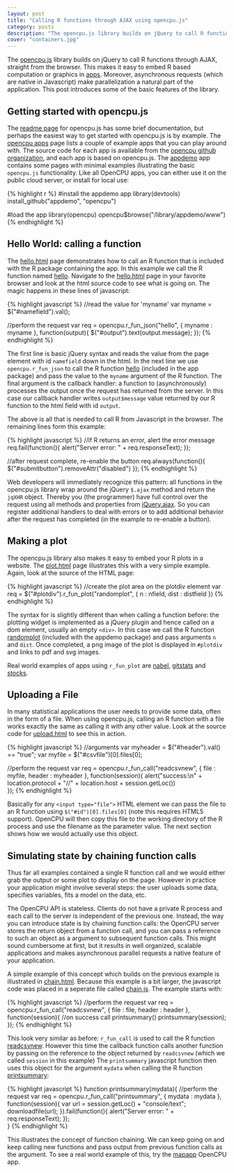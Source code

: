 ```yaml
---
layout: post
title: "Calling R functions through AJAX using opencpu.js"
category: posts
description: "The opencpu.js library builds on jQuery to call R functions though AJAX, straight from the browser. This makes it easy to embed computation or graphics in apps."
cover: "containers.jpg"
---
```


The [opencpu.js](https://public.opencpu.org/jslib.html) library builds on jQuery to call R functions through AJAX, straight from the browser. This makes it easy to embed R based computation or graphics in [apps](https://public.opencpu.org/apps.html). Moreover, asynchronous requests (which are native in Javascript) make parallelization a natural part of the application. This post introduces some of the basic features of the library.

## Getting started with opencpu.js

The [readme page](https://github.com/jeroenooms/opencpu.js#readme) for opencpu.js has some brief documentation, but perhaps the easiest way to get started with opencpu.js is by example. The [opencpu apps](https://public.opencpu.org/apps.html) page lists a couple of example apps that you can play around with. The source code for each app is available from the [opencpu github organization](https://github.com/opencpu), and each app is based on opencpu.js. The [appdemo](https://public.opencpu.org/ocpu/library/appdemo/www/) app contains some pages with minimal examples illustrating the basic `opencpu.js` functionality. Like all OpenCPU apps, you can either use it on the public cloud server, or install for local use:

{% highlight r %}
#install the appdemo app
library(devtools)
install_github("appdemo", "opencpu")

#load the app
library(opencpu)
opencpu$browse("/library/appdemo/www")
{% endhighlight %}



## Hello World: calling a function

The [hello.html](https://public.opencpu.org/ocpu/library/appdemo/www/hello.html) page demonstrates how to call an R function that is included with the R package containing the app. In this example we call the R function named [hello](https://public.opencpu.org/ocpu/library/appdemo/R/hello). Navigate to the [hello.html](https://public.opencpu.org/ocpu/library/appdemo/www/hello.html) page in your favorite browser and look at the html source code to see what is going on. The magic happens in these lines of javascript:

{% highlight javascript %}
//read the value for 'myname'
var myname = $("#namefield").val();

//perform the request
var req = opencpu.r_fun_json("hello", {
  myname : myname
}, function(output){
  $("#output").text(output.message);
});
{% endhighlight %}

The first line is basic jQuery syntax and reads the value from the page element with id `namefield` down in the html. In the next line we use `opencpu.r_fun_json` to call the R function [hello](https://public.opencpu.org/ocpu/library/appdemo/R/hello) (included in the app package) and pass the value to the `myname` argument of the R function. The final argument is the callback handler: a function to (asynchronously) processes the output once the request has returned from the server. In this case our callback handler writes `output$message` value returned by our R function to the html field with id `output`. 

The above is all that is needed to call R from Javascript in the browser. The remaining lines form this example:

{% highlight javascript %}
//if R returns an error, alert the error message
req.fail(function(){
  alert("Server error: " + req.responseText);
});

//after request complete, re-enable the button 
req.always(function(){
  $("#submitbutton").removeAttr("disabled")
});
{% endhighlight %}

Web developers will immediately recognize this pattern: all functions in the opencpu.js library wrap around the jQuery `$.ajax` method and return the `jqXHR` object. Thereby you (the programmer) have full control over the request using all methods and properties from [jQuery.ajax](http://api.jquery.com/jQuery.ajax/). So you can register additional handlers to deal with errors or to add additional behavior after the request has completed (in the example to re-enable a button).

## Making a plot

The opencpu.js library also makes it easy to embed your R plots in a website. The [plot.html](https://public.opencpu.org/ocpu/library/appdemo/www/plot.html) page illustrates this with a very simple example. Again, look at the source of the HTML page: 


{% highlight javascript %}
//create the plot area on the plotdiv element
var req = $("#plotdiv").r_fun_plot("randomplot", {
  n : nfield,
  dist : distfield
})
{% endhighlight %}

The syntax for is slightly different than when calling a function before: the plotting widget is implemented as a jQuery plugin and hence called on a dom element, usually an empty `<div>`. In this case we call the R function [randomplot](https://public.opencpu.org/ocpu/library/appdemo/R/randomplot) (included with the appdemo package) and pass arguments `n` and `dist`. Once completed, a png image of the plot is displayed in `#plotdiv` and links to pdf and svg images. 

Real world examples of apps using `r_fun_plot` are [nabel](https://public.opencpu.org/ocpu/library/nabel/www/), [gitstats](https://public.opencpu.org/ocpu/library/gitstats/www/) and [stocks](https://public.opencpu.org/ocpu/library/stocks/www/).

## Uploading a File

In many statistical applications the user needs to provide some data, often in the form of a file. When using opencpu.js, calling an R function with a file works exactly the same as calling it with any other value. Look at the source code for [upload.html](https://public.opencpu.org/ocpu/library/appdemo/www/upload.html) to see this in action.


{% highlight javascript %}
//arguments
var myheader = $("#header").val() == "true";
var myfile = $("#csvfile")[0].files[0];

//perform the request
var req = opencpu.r_fun_call("readcsvnew", {
  file : myfile,
  header : myheader
}, function(session){
  alert("success:\n" + location.protocol + "//" + location.host + session.getLoc())  
});
{% endhighlight %}

Basically for any `<input type="file">` HTML element we can pass the file to an R function using `$("#id")[0].files[0]` (note this requires HTML5 support). OpenCPU will then copy this file to the working directory of the R process and use the filename as the parameter value. The next section shows how we would actually use this object.

## Simulating state by chaining function calls

Thus far all examples contained a single R function call and we would either grab the output or some plot to display on the page. However in practice your application might involve several steps: the user uploads some data, specifies variables, fits a model on the data, etc. 

The OpenCPU API is stateless. Clients do not have a private R process and each call to the server is independent of the previous one. Instead, the way you can introduce state is by chaining function calls: the OpenCPU server stores the return object from a function call, and you can pass a reference to such an object as a argument to subsequent function calls. This might sound cumbersome at first, but it results in well organized, scalable applications and makes asynchronous parallel requests a native feature of your application. 

A simple example of this concept which builds on the previous example is illustrated in [chain.html](https://public.opencpu.org/ocpu/library/appdemo/www/chain.html). Because this example is a bit larger, the javascript code was placed in a seperate file called [chain.js](https://public.opencpu.org/ocpu/library/appdemo/www/chain.js). The example starts with:

{% highlight javascript %}
//perform the request
var req = opencpu.r_fun_call("readcsvnew", {
  file : file,
  header : header
}, function(session){
  //on success call printsummary()
  printsummary(session);
});
{% endhighlight %}

This look very similar as before: `r_fun_call` is used to call the R function [readcsvnew](https://public.opencpu.org/ocpu/library/appdemo/R/readcsvnew). However this time the callback function calls another function by passing on the reference to the object returned by `readcsvnew` (which we called `session` in this example) The `printsummary` javascript function then uses this object for the argument `mydata` when calling the R function [printsummary](https://public.opencpu.org/ocpu/library/appdemo/R/printsummary):

{% highlight javascript %}
function printsummary(mydata){
  //perform the request
  var req = opencpu.r_fun_call("printsummary", {
    mydata : mydata
  }, function(session){
    var url = session.getLoc() +  "console/text";
    downloadfile(url);
  }).fail(function(){
    alert("Server error: " + req.responseText);
  });        
}
{% endhighlight %}

This illustrates the concept of function chaining. We can keep going on and keep calling new functions and pass output from previous function calls as the argument. To see a real world example of this, try the [mapapp](https://public.opencpu.org/ocpu/library/mapapp/www/) OpenCPU app.
